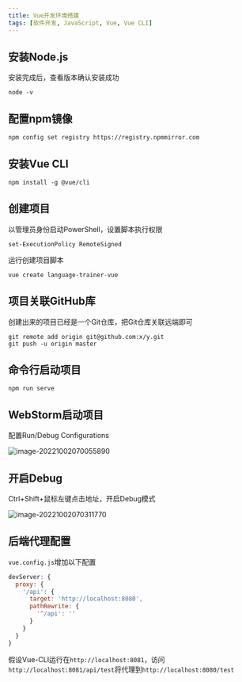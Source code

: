 ```yaml
---
title: Vue开发环境搭建
tags: [软件开发, JavaScript, Vue, Vue CLI]
---
```


## 安装Node.js

安装完成后，查看版本确认安装成功

```shell
node -v
```

## 配置npm镜像

```shell
npm config set registry https://registry.npmmirror.com
```

## 安装Vue CLI

```shell
npm install -g @vue/cli
```

## 创建项目

以管理员身份启动PowerShell，设置脚本执行权限

```shell
set-ExecutionPolicy RemoteSigned
```

运行创建项目脚本

```shell
vue create language-trainer-vue
```

## 项目关联GitHub库

创建出来的项目已经是一个Git仓库，把Git仓库关联远端即可

```shell
git remote add origin git@github.com:x/y.git
git push -u origin master
```

## 命令行启动项目

```shell
npm run serve
```

## WebStorm启动项目

配置Run/Debug Configurations

![image-20221002070055890](https://oliver-blog.oss-cn-shenzhen.aliyuncs.com/20221002070109.png)



## 开启Debug

Ctrl+Shift+鼠标左键点击地址，开启Debug模式

![image-20221002070311770](https://oliver-blog.oss-cn-shenzhen.aliyuncs.com/20221002070313.png)



## 后端代理配置

`vue.config.js`增加以下配置

```js
devServer: {
  proxy: {
    '/api': {
      target: 'http://localhost:8080',
      pathRewrite: {
        '^/api': ''
      }
    }
  }
}
```

假设Vue-CLI运行在`http://localhost:8081`，访问`http://localhost:8081/api/test`将代理到`http://localhost:8080/test`
